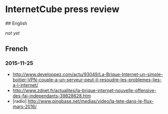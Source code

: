 # InternetCube press review

## English

*not yet*

## French

### 2015-11-25

* http://www.developpez.com/actu/93049/La-Brique-Internet-un-simple-boitier-VPN-couple-a-un-serveur-peut-il-resoudre-les-problemes-lies-a-l-internet/
* http://www.zdnet.fr/actualites/la-brique-internet-nouvelle-offensive-des-fai-independants-39828628.htm
* [radio] http://www.pingbase.net/medias/video/la-tete-dans-le-flux-mars-2016/
